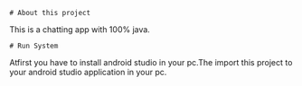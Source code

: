     # About this project
This is a chatting app with 100% java.
                  
    # Run System
Atfirst you have to install android studio in your pc.The import this project to your android studio application in your pc. 



